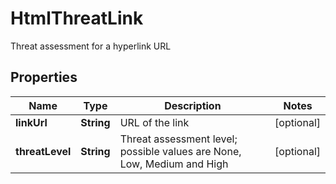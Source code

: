 

# HtmlThreatLink

Threat assessment for a hyperlink URL

## Properties

| Name | Type | Description | Notes |
|------------ | ------------- | ------------- | -------------|
|**linkUrl** | **String** | URL of the link |  [optional] |
|**threatLevel** | **String** | Threat assessment level; possible values are None, Low, Medium and High |  [optional] |



